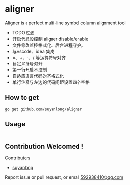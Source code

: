 # aligner

Aligner is a perfect multi-line symbol column alignment tool


* TODO 过滤
* 开启代码段控制 aligner disable/enable
* 文件修改监控格式化。后台进程守护。
* 与vscode、idea 集成
* =、+、-、/ 等运算符号对齐
* 自定义符号对齐
* 第一行开启不控制
* 自适应语言代码对齐格式化
* 单行注释与左边的代码间距设置四个空格


## How to get

```
go get github.com/suyanlong/aligner
```

## Usage

```shell script

```

## Contribution Welcomed !

Contributors

* [suyanlong](https://github.com/suyanlong) 


Report issue or pull request, or email 592938410@qq.com 
